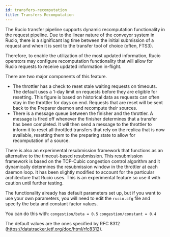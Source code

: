 ```yaml
---
id: transfers-recomputation
title: Transfers Recomputation
---
```


The Rucio transfer pipeline supports dynamic recomputation functionality
in the request pipeline. Due to the linear nature of the conveyor system
in Rucio, there is a significant lag time between the initial submission of
a request and when it is sent to the transfer tool of choice (often, FTS3).

Therefore, to enable the utilization of the most updated information,
Rucio operators may configure recomputation functionality that will allow for
Rucio requests to receive updated information in-flight.

There are two major components of this feature.
- The throttler has a check to reset stale waiting requests on timeouts. The default
  uses a 1-day limit on requests before they are eligible for resetting. This figure
  is based on historical data as requests can often stay in the throttler for days on end.
  Requests that are reset will be sent back to the Preparer daemon and recompute their sources.
- There is a message queue between the finisher and the throttler. A message is fired off
  whenever the finisher determines that a transfer has been completed. It will then send
  a message to the throttler to inform it to reset all throttled transfers that rely
  on the replica that is now available, resetting them to the preparing state to allow for
  recomputation of a source.

There is also an experimental resubmission framework that functions as an alternative to the timeout-based resubmission.
This resubmission framework is based on the TCP-Cubic congestion control algorithm and it dynamically determines the
resubmission window in the throttler at each daemon loop. It has been slightly modified to account
for the particular architecture that Rucio uses. This is an experimental feature so use it with caution until further testing.

The functionality already has default parameters set up, but if you want to use your own parameters, you will need to
edit the `rucio.cfg` file and specify the beta and constant factor values.

You can do this with:
`congestion/beta = 0.5`
`congestion/constant = 0.4`

The default values are the ones specified by RFC 8312 (https://datatracker.ietf.org/doc/html/rfc8312).
